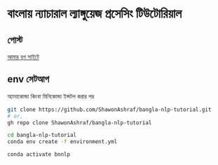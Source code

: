 # বাংলায় ন্যাচারাল ল্যাঙ্গুয়েজ প্রসেসিং টিউটোরিয়াল

## পোস্ট 
[আমার ব্লগ সাইটে](https://blog.shawonashraf.com/series/bnnlp)

## env সেটআপ 
অ্যানাকোন্ডা কিংবা মিনিকোন্ডা ইন্সটল করার পর 

```bash
git clone https://github.com/ShawonAshraf/bangla-nlp-tutorial.git
# or,
gh repo clone ShawonAshraf/bangla-nlp-tutorial

cd bangla-nlp-tutorial
conda env create -f environment.yml

conda activate bnnlp
```
